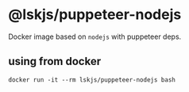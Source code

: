 # @lskjs/puppeteer-nodejs

Docker image based on `nodejs` with puppeteer deps.

## using from docker

`docker run -it --rm lskjs/puppeteer-nodejs bash`
